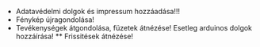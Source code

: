 
* Adatavédelmi dolgok és impressum hozzáadása!!!
* Fénykép újragondolása!
* Tevékenységek átgondolása, füzetek átnézése! Esetleg arduinos dolgok hozzáírása!
** Frissitések átnézése!
